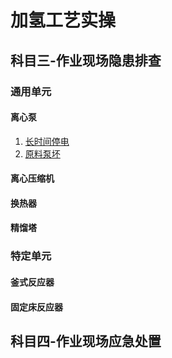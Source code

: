 # 加氢工艺实操

## 科目三-作业现场隐患排查

### 通用单元

#### 离心泵

1. [长时间停电](./Hands-on-1.md#长时间停电)
2. [原料泵坏](./Hands-on-1.md#原料泵坏)

#### 离心压缩机

#### 换热器

#### 精馏塔

### 特定单元

#### 釜式反应器

#### 固定床反应器

## 科目四-作业现场应急处置
